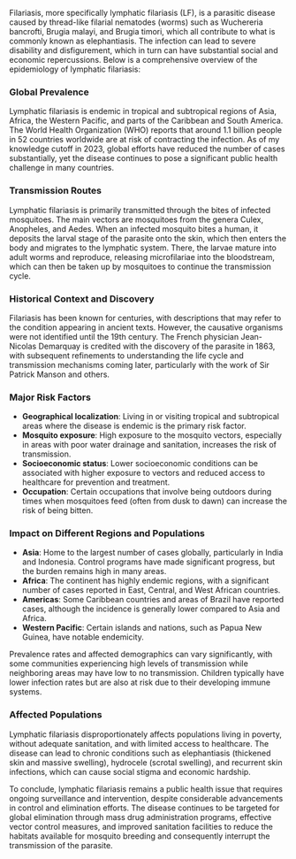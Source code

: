 Filariasis, more specifically lymphatic filariasis (LF), is a parasitic disease caused by thread-like filarial nematodes (worms) such as Wuchereria bancrofti, Brugia malayi, and Brugia timori, which all contribute to what is commonly known as elephantiasis. The infection can lead to severe disability and disfigurement, which in turn can have substantial social and economic repercussions. Below is a comprehensive overview of the epidemiology of lymphatic filariasis:

### Global Prevalence

Lymphatic filariasis is endemic in tropical and subtropical regions of Asia, Africa, the Western Pacific, and parts of the Caribbean and South America. The World Health Organization (WHO) reports that around 1.1 billion people in 52 countries worldwide are at risk of contracting the infection. As of my knowledge cutoff in 2023, global efforts have reduced the number of cases substantially, yet the disease continues to pose a significant public health challenge in many countries.

### Transmission Routes

Lymphatic filariasis is primarily transmitted through the bites of infected mosquitoes. The main vectors are mosquitoes from the genera Culex, Anopheles, and Aedes. When an infected mosquito bites a human, it deposits the larval stage of the parasite onto the skin, which then enters the body and migrates to the lymphatic system. There, the larvae mature into adult worms and reproduce, releasing microfilariae into the bloodstream, which can then be taken up by mosquitoes to continue the transmission cycle.

### Historical Context and Discovery

Filariasis has been known for centuries, with descriptions that may refer to the condition appearing in ancient texts. However, the causative organisms were not identified until the 19th century. The French physician Jean-Nicolas Demarquay is credited with the discovery of the parasite in 1863, with subsequent refinements to understanding the life cycle and transmission mechanisms coming later, particularly with the work of Sir Patrick Manson and others.

### Major Risk Factors

- **Geographical localization**: Living in or visiting tropical and subtropical areas where the disease is endemic is the primary risk factor.
- **Mosquito exposure**: High exposure to the mosquito vectors, especially in areas with poor water drainage and sanitation, increases the risk of transmission.
- **Socioeconomic status**: Lower socioeconomic conditions can be associated with higher exposure to vectors and reduced access to healthcare for prevention and treatment.
- **Occupation**: Certain occupations that involve being outdoors during times when mosquitoes feed (often from dusk to dawn) can increase the risk of being bitten.

### Impact on Different Regions and Populations

- **Asia**: Home to the largest number of cases globally, particularly in India and Indonesia. Control programs have made significant progress, but the burden remains high in many areas.
- **Africa**: The continent has highly endemic regions, with a significant number of cases reported in East, Central, and West African countries.
- **Americas**: Some Caribbean countries and areas of Brazil have reported cases, although the incidence is generally lower compared to Asia and Africa.
- **Western Pacific**: Certain islands and nations, such as Papua New Guinea, have notable endemicity.

Prevalence rates and affected demographics can vary significantly, with some communities experiencing high levels of transmission while neighboring areas may have low to no transmission. Children typically have lower infection rates but are also at risk due to their developing immune systems.

### Affected Populations

Lymphatic filariasis disproportionately affects populations living in poverty, without adequate sanitation, and with limited access to healthcare. The disease can lead to chronic conditions such as elephantiasis (thickened skin and massive swelling), hydrocele (scrotal swelling), and recurrent skin infections, which can cause social stigma and economic hardship.

To conclude, lymphatic filariasis remains a public health issue that requires ongoing surveillance and intervention, despite considerable advancements in control and elimination efforts. The disease continues to be targeted for global elimination through mass drug administration programs, effective vector control measures, and improved sanitation facilities to reduce the habitats available for mosquito breeding and consequently interrupt the transmission of the parasite.